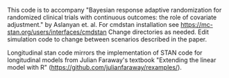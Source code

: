 This code is to accompany "Bayesian response adaptive randomization for randomized clinical trials with continuous outcomes: the role of covariate adjustment." by Aslanyan et. al.
For cmdstan installation see https://mc-stan.org/users/interfaces/cmdstan
Change directories as needed. 
Edit simulation code to change between scenarios described in the paper. 

Longitudinal stan code mirrors the implementation  of STAN code for longitudinal models from Julian Faraway's textbook "Extending the linear model with R" (https://github.com/julianfaraway/rexamples/). 
